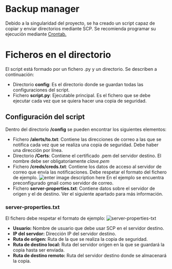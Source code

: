 # Backup manager
Debido a la singularidad del proyecto, se ha creado un script capaz de copiar y enviar directorios mediante SCP.
Se recomienda programar su ejecución mediante [Crontab.](https://www.redeszone.net/tutoriales/servidores/cron-crontab-linux-programar-tareas/)

# Ficheros en el directorio
El script está formado por un fichero .py y un directorio. Se describen a continuación:
 - Directorio **config**: Es el directorio donde se guardan todas las configuraciones del script.
 - Fichero **script.py**: Ejecutable principal. Es el fichero que se debe ejecutar cada vez que se quiera hacer una copia de seguridad.

## Configuración del script

Dentro del directorio **/config** se pueden encontrar los siguientes elementos:

 - Fichero **/alerts/to.txt**: Contiene las direcciones de correo a las que se notifica cada vez que se realiza una copia de seguridad. Debe haber una dirección por línea.
 - Directorio **/Certs**: Contiene el certificado .pem del servidor destino. El nombre debe ser obligatoriamente *clave.pem*
 - Fichero **/creds/creds.txt**: Contiene los datos de acceso al servidor de correo que envía las notificaciones. Debe respetar el formato del fichero de ejemplo. 
![enter image description here](https://i.ibb.co/0sB2NwQ/Captura-de-pantalla-2022-07-25-214238.png)
En el ejemplo se encuentra preconfigurado gmail como servidor de correo.
 - Fichero **server-properties.txt**: Contiene datos sobre el servidor de origen y el de destino.  Ver el siguiente apartado para más información.

### server-properties.txt
El fichero debe respetar el formato de ejemplo:
![server-properties-txt](https://i.ibb.co/Z1VyXQj/copia.png)

 - **Usuario:** Nombre de usuario que debe usar SCP en el servidor destino.
 - **IP del servdor:** Dirección IP del servidor destino.
 - **Ruta de origen:** Ruta de la que se realiza la copia de seguridad.
 - **Ruta de destino local:** Ruta del servidor origen en la que se guardará la copia hasta ser enviada.
 - **Ruta de destino remoto:** Ruta del servidor destino donde se almacenará la copia.